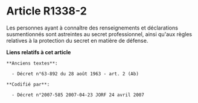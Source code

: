 # Article R1338-2

Les personnes ayant à connaître des renseignements et déclarations susmentionnés sont astreintes au secret professionnel,
ainsi qu'aux règles relatives à la protection du secret en matière de défense.

**Liens relatifs à cet article**

	**Anciens textes**:

	  - Décret n°63-892 du 28 août 1963 - art. 2 (Ab)

	**Codifié par**:

	  - Décret n°2007-585 2007-04-23 JORF 24 avril 2007
